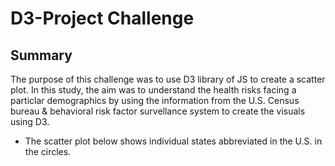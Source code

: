 # D3-Project Challenge

## Summary

The purpose of this challenge was to use D3 library of JS to create a scatter plot. In this study, the aim was to understand the health risks facing a particlar demographics by using the information from the U.S. Census bureau & behavioral risk factor survellance system to create the visuals using D3.

* The scatter plot below shows individual states abbreviated in the U.S. in the circles.

